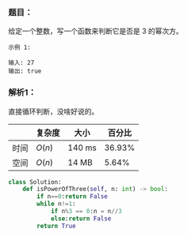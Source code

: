 ### 题目：
给定一个整数，写一个函数来判断它是否是 3 的幂次方。
```
示例 1:

输入: 27
输出: true
```

### 解析1：
直接循环判断，没啥好说的。

|  |复杂度|大小|百分比|
|--|--|--|--|
|时间|$O(n)$|140 ms|36.93%|
|空间|$O(n)$|14 MB|5.64%|


```python
class Solution:
    def isPowerOfThree(self, n: int) -> bool:
        if n==0:return False
        while n!=1:
            if n%3 == 0:n = n//3
            else:return False
        return True
```